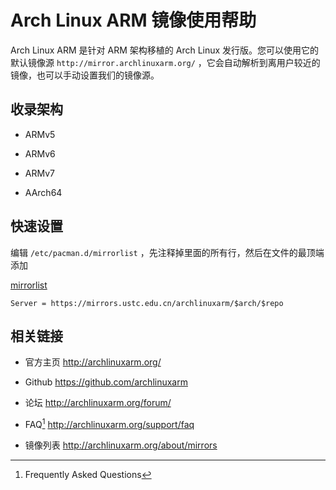 ---
---

# Arch Linux ARM 镜像使用帮助

Arch Linux ARM 是针对 ARM 架构移植的 Arch Linux 发行版。您可以使用它的默认镜像源 `http://mirror.archlinuxarm.org/` ，它会自动解析到离用户较近的镜像，也可以手动设置我们的镜像源。

## 收录架构

- ARMv5

- ARMv6

- ARMv7

- AArch64

## 快速设置

编辑 `/etc/pacman.d/mirrorlist` ，先注释掉里面的所有行，然后在文件的最顶端添加

[mirrorlist](/wiki/_export/code/mirrors/help/mirrorlist435f-2?codeblock=0 "下载片段")

    Server = https://mirrors.ustc.edu.cn/archlinuxarm/$arch/$repo

## 相关链接

- 官方主页 <http://archlinuxarm.org/>

- Github <https://github.com/archlinuxarm>

- 论坛 <http://archlinuxarm.org/forum/>

- FAQ[^faq] <http://archlinuxarm.org/support/faq>

- 镜像列表 <http://archlinuxarm.org/about/mirrors>

[^faq]: Frequently Asked Questions
